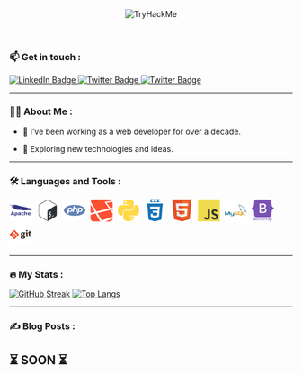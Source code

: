 <div align="center">
  <img src="https://tryhackme-badges.s3.amazonaws.com/b4zb0z.png" alt="TryHackMe">
</div>
  
<br />
<br />

### :mailbox: Get in touch :
<div id="badges">
  <a href="https://www.linkedin.com/in/bigzooooz/">
    <img src="https://img.shields.io/badge/LinkedIn-blue?style=for-the-badge&logo=linkedin&logoColor=white" alt="LinkedIn Badge"/>
  </a>
  <a href="https://www.twitter.com/b4zb0z">
    <img src="https://img.shields.io/badge/Twitter-blue?style=for-the-badge&logo=twitter&logoColor=white" alt="Twitter Badge"/>
  </a>  
  <a href="https://www.twitter.com/b4zb0z">
    <img src="https://img.shields.io/badge/Personal_Website-blue?style=for-the-badge" alt="Twitter Badge"/>
  </a>  
</div>

---

### :man_technologist: About Me :
- :telescope: I’ve been working as a web developer for over a decade.

- :seedling: Exploring new technologies and ideas.
---

### :hammer_and_wrench: Languages and Tools :
<div>
  <img src="https://github.com/devicons/devicon/raw/master/icons/apache/apache-plain-wordmark.svg" title="Apache" **alt="Apache" width="40" height="40"/>&nbsp;
  <img src="https://github.com/devicons/devicon/raw/master/icons/bash/bash-plain.svg" title="Bash" **alt="Bash" width="40" height="40"/>&nbsp;
  <img src="https://github.com/devicons/devicon/raw/master/icons/php/php-plain.svg" title="PHP" **alt="PHP" width="40" height="40"/>&nbsp;
  <img src="https://github.com/devicons/devicon/raw/master/icons/laravel/laravel-plain.svg" title="Laravel" **alt="Laravel" width="40" height="40"/>&nbsp;
  <img src="https://github.com/devicons/devicon/raw/master/icons/python/python-plain.svg" title="Python" **alt="Python" width="40" height="40"/>&nbsp;
  <img src="https://github.com/devicons/devicon/blob/master/icons/css3/css3-plain-wordmark.svg"  title="CSS3" alt="CSS" width="40" height="40"/>&nbsp;
  <img src="https://github.com/devicons/devicon/blob/master/icons/html5/html5-original.svg" title="HTML5" alt="HTML" width="40" height="40"/>&nbsp;
  <img src="https://github.com/devicons/devicon/blob/master/icons/javascript/javascript-original.svg" title="JavaScript" alt="JavaScript" width="40" height="40"/>&nbsp;
  <img src="https://github.com/devicons/devicon/blob/master/icons/mysql/mysql-original-wordmark.svg" title="MySQL"  alt="MySQL" width="40" height="40"/>&nbsp;
  <img src="https://github.com/devicons/devicon/raw/master/icons/bootstrap/bootstrap-plain-wordmark.svg" title="Bootstrap" **alt="Bootstrap" width="40" height="40"/>&nbsp;
  <img src="https://github.com/devicons/devicon/blob/master/icons/git/git-original-wordmark.svg" title="Git" **alt="Git" width="40" height="40"/>
  
</div>

---

### :fire: My Stats :

[![GitHub Streak](http://github-readme-streak-stats.herokuapp.com?user=bigzooooz&theme=great-gatsby&background=000000)](https://git.io/streak-stats)
[![Top Langs](https://github-readme-stats.vercel.app/api?username=bigzooooz&theme=great-gatsby)](https://github.com/anuraghazra/github-readme-stats)

---

### :writing_hand: Blog Posts :
## :hourglass_flowing_sand: SOON :hourglass_flowing_sand:
